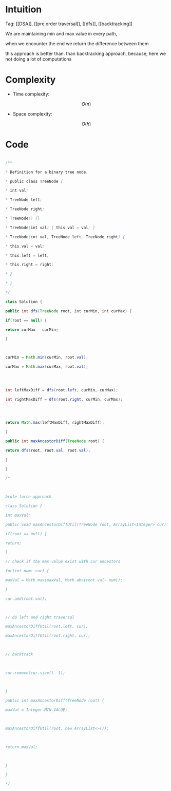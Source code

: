 # Intuition

<!-- Describe your first thoughts on how to solve this problem. -->
Tag: [[DSA]], [[pre order traversal]], [[dfs]], [[backtracking]]

We are maintaining min and max value in every path,

when we encounter the end we return the difference between them

  

this approach is better than. than backtracking approach, because, here we not doing a lot of computations

  
  

# Complexity

- Time complexity:

<!-- Add your time complexity here, e.g. $$O(n)$$ -->

$$O(n)$$

  

- Space complexity:

<!-- Add your space complexity here, e.g. $$O(n)$$ -->

$$O(h)$$

  

# Code

```java []

/**

* Definition for a binary tree node.

* public class TreeNode {

* int val;

* TreeNode left;

* TreeNode right;

* TreeNode() {}

* TreeNode(int val) { this.val = val; }

* TreeNode(int val, TreeNode left, TreeNode right) {

* this.val = val;

* this.left = left;

* this.right = right;

* }

* }

*/

class Solution {

public int dfs(TreeNode root, int curMin, int curMax) {

if(root == null) {

return curMax - curMin;

}

  

curMin = Math.min(curMin, root.val);

curMax = Math.max(curMax, root.val);

  
  

int leftMaxDiff = dfs(root.left, curMin, curMax);

int rightMaxDiff = dfs(root.right, curMin, curMax);

  
  

return Math.max(leftMaxDiff, rightMaxDiff);

}

public int maxAncestorDiff(TreeNode root) {

return dfs(root, root.val, root.val);

}

}

/*

  

brute force approach

class Solution {

int maxVal;

public void maxAncestorDiffUtil(TreeNode root, ArrayList<Integer> cur) {

if(root == null) {

return;

}

// check if the max value exist with cur ancestors

for(int num: cur) {

maxVal = Math.max(maxVal, Math.abs(root.val- num));

}

cur.add(root.val);

  

// do left and right traversal

maxAncestorDiffUtil(root.left, cur);

maxAncestorDiffUtil(root.right, cur);

  

// backtrack

  

cur.remove(cur.size()- 1);

  

}

public int maxAncestorDiff(TreeNode root) {

maxVal = Integer.MIN_VALUE;

  

maxAncestorDiffUtil(root, new ArrayList<>());

  

return maxVal;

  

}

}

*/

```